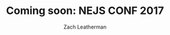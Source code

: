 ---
title: 'Coming soon: NEJS CONF 2017'
author: Zach Leatherman
layout: post
permalink: /nejsconf/2017/
categories:
tags:
  - upcoming
  - external
  - nejsconf
external_url: https://2017.nejsconf.com/
---